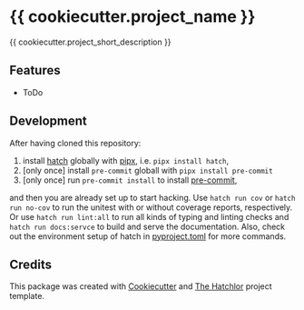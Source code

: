 # {{ cookiecutter.project_name }}

{{ cookiecutter.project_short_description }}

## Features

* ToDo

## Development

After having cloned this repository:

1. install [hatch] globally with [pipx], i.e. `pipx install hatch`,
2. \[only once\] install `pre-commit` globall with `pipx install pre-commit`
3. \[only once\] run `pre-commit install` to install [pre-commit],

and then you are already set up to start hacking. Use `hatch run cov` or `hatch run no-cov` to run
the unitest with or without coverage reports, respectively. Or use `hatch run lint:all` to run all
kinds of typing and linting checks and `hatch run docs:servce` to build and serve the documentation.
Also, check out the environment setup of hatch in [pyproject.toml](pyproject.toml) for more commands.

## Credits

This package was created with [Cookiecutter] and [The Hatchlor] project template.

[Cookiecutter]: https://cookiecutter.readthedocs.io/
[The Hatchlor]: https://github.com/florianwilhelm/the-hatchlor
[pipx]: https://pypa.github.io/pipx/
[hatch]: https://hatch.pypa.io/
[pre-commit]: https://pre-commit.com/
